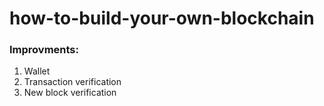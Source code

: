 # how-to-build-your-own-blockchain

### Improvments:
1. Wallet
1. Transaction verification
1. New block verification
